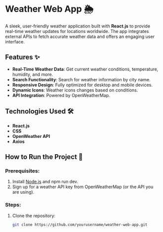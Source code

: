 # Weather Web App 🌦️

A sleek, user-friendly weather application built with **React.js** to provide real-time weather updates for locations worldwide. The app integrates external APIs to fetch accurate weather data and offers an engaging user interface.

## Features ✨
- **Real-Time Weather Data**: Get current weather conditions, temperature, humidity, and more.
- **Search Functionality**: Search for weather information by city name.
- **Responsive Design**: Fully optimized for desktop and mobile devices.
- **Dynamic Icons**: Weather icons changes based on conditions.
- **API Integration**: Powered by OpenWeatherMap.

## Technologies Used 🛠️
- **React.js**
- **CSS**
- **OpenWeather API**
- **Axios**

## How to Run the Project 🚀
### Prerequisites:
1. Install [Node.js](https://nodejs.org/) and npm run dev.
2. Sign up for a weather API key from OpenWeatherMap (or the API you are using).

### Steps:
1. Clone the repository:
   ```bash
   git clone https://github.com/yourusername/weather-web-app.git
